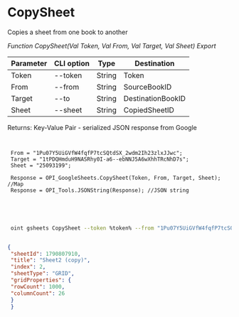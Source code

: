 ﻿---
sidebar_position: 3
---

# CopySheet
 Copies a sheet from one book to another


*Function CopySheet(Val Token, Val From, Val Target, Val Sheet) Export*

 | Parameter | CLI option | Type | Destination |
 |-|-|-|-|
 | Token | --token | String | Token |
 | From | --from | String | SourceBookID |
 | Target | --to | String | DestinationBookID |
 | Sheet | --sheet | String | CopiedSheetID |

 
 Returns: Key-Value Pair - serialized JSON response from Google

```bsl title="Code example"
	
 
 From = "1Pu07Y5UiGVfW4fqfP7tcSQtdSX_2wdm2Ih23zlxJJwc";
 Target = "1tPDQHmduH9NASRhy0I-a6--ebNNJ5A6wXhhTRcNhD7s";
 Sheet = "25093199";
 
 Response = OPI_GoogleSheets.CopySheet(Token, From, Target, Sheet); //Map
 Response = OPI_Tools.JSONString(Response); //JSON string
 

	
```

```sh title="CLI command example"
 
 oint gsheets CopySheet --token %token% --from "1Pu07Y5UiGVfW4fqfP7tcSQtdSX_2wdm2Ih23zlxJJwc" --to "1tPDQHmduH9NASRhy0I-a6--ebNNJ5A6wXhhTRcNhD7s" --sheet "25093199"


```


```json title="Result"

{
 "sheetId": 1790807910,
 "title": "Sheet2 (copy)",
 "index": 2,
 "sheetType": "GRID",
 "gridProperties": {
 "rowCount": 1000,
 "columnCount": 26
 }
 }

```
